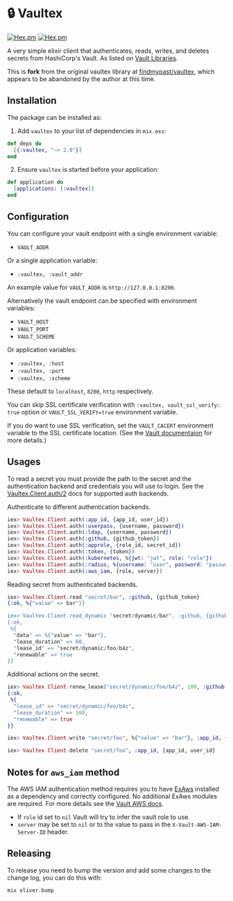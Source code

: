 # :lock: Vaultex

[![Hex.pm](https://img.shields.io/hexpm/v/vaultex.svg)](https://hex.pm/packages/vaultex)
[![Hex.pm](https://img.shields.io/hexpm/dt/vaultex.svg)](https://hex.pm/packages/vaultex)

A very simple elixir client that authenticates, reads, writes, and deletes
secrets from HashiCorp's Vault. As listed on [Vault
Libraries](https://www.vaultproject.io/api/libraries.html#elixir).

This is **fork** from the original vaultex library at
[findmypast/vaultex](https://github.com/findmypast/vaultex), which appears to be abandoned
by the author at this time.

## Installation

The package can be installed as:

1) Add `vaultex` to your list of dependencies in `mix.exs`:

```elixir
def deps do
  [{:vaultex, "~> 2.0"}]
end
```
2) Ensure `vaultex` is started before your application:

```elixir
def application do
  [applications: [:vaultex]]
end
```
## Configuration

You can configure your vault endpoint with a single environment variable:

  * `VAULT_ADDR`

Or a single application variable:

  * `:vaultex, :vault_addr`

An example value for `VAULT_ADDR` is `http://127.0.0.1:8200`.

Alternatively the vault endpoint can be specified with environment variables:

  * `VAULT_HOST`
  * `VAULT_PORT`
  * `VAULT_SCHEME`

Or application variables:

  * `:vaultex, :host`
  * `:vaultex, :port`
  * `:vaultex, :scheme`

These default to `localhost`, `8200`, `http` respectively.

You can skip SSL certificate verification with `:vaultex, vault_ssl_verify:
true` option or `VAULT_SSL_VERIFY=true` environment variable.

If you do want to use SSL verification, set the `VAULT_CACERT` environment
variable to the SSL certificate location.  (See the [Vault
documentaion](https://www.vaultproject.io/docs/commands/#vault_cacert) for more
details.)

## Usages

To read a secret you must provide the path to the secret and the authentication
backend and credentials you will use to login. See the
[Vaultex.Client.auth/2](https://hexdocs.pm/vaultex/Vaultex.Client.html#auth/2)
docs for supported auth backends.

Authenticate to different authentication backends.

```elixir
iex> Vaultex.Client.auth(:app_id, {app_id, user_id})
iex> Vaultex.Client.auth(:userpass, {username, password})
iex> Vaultex.Client.auth(:ldap, {username, password})
iex> Vaultex.Client.auth(:github, {github_token})
iex> Vaultex.Client.auth(:approle, {role_id, secret_id})
iex> Vaultex.Client.auth(:token, {token})
iex> Vaultex.Client.auth(:kubernetes, %{jwt: "jwt", role: "role"})
iex> Vaultex.Client.auth(:radius, %{username: "user", password: "password"})
iex> Vaultex.Client.auth(:aws_iam, {role, server})
```

Reading secret from authenticated backends.

```elixir
iex> Vaultex.Client.read "secret/bar", :github, {github_token}
{:ok, %{"value" => bar"}}

iex> Vaultex.Client.read_dynamic "secret/dynamic/bar", :github, {github_token}
{:ok,
 %{
  "data" => %{"value" => "bar"},
  "lease_duration" => 60,
  "lease_id" => "secret/dynamic/foo/b4z",
  "renewable" => true
}}
```

Additional actions on the secret.

```elixir
iex> Vaultex.Client.renew_lease("secret/dynamic/foo/b4z", 100, :github, {github_token})
{:ok,
 %{
  "lease_id" => "secret/dynamic/foo/b4z",
  "lease_duration" => 160,
  "renewable" => true
}}

iex> Vaultex.Client.write "secret/foo", %{"value" => "bar"}, :app_id, {app_id, user_id}

iex> Vaultex.Client.delete "secret/foo", :app_id, {app_id, user_id}
```

## Notes for `aws_iam` method

The AWS IAM authentication method requires you to have
[ExAws](https://github.com/ex-aws/ex_aws) installed as a dependency and
correctly configured. No additional ExAws modules are required. For more
details see the [Vault AWS
docs](https://www.vaultproject.io/docs/auth/aws.html).

  * If `role` id set to `nil` Vault will try to infer the vault role to use.
  * `server` may be set to `nil` or to the value to pass in the
    `X-Vault-AWS-IAM-Server-ID` header.

## Releasing

To release you need to bump the version and add some changes to the change log,
you can do this with:

```
mix eliver.bump
```
